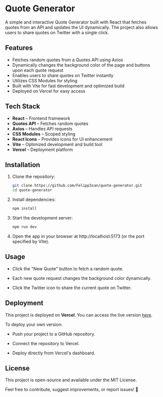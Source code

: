 # Quote Generator

A simple and interactive Quote Generator built with React that fetches quotes from an API and updates the UI dynamically. The project also allows users to share quotes on Twitter with a single click.

## Features

- Fetches random quotes from a Quotes API using Axios
- Dynamically changes the background color of the page and buttons upon each quote request
- Enables users to share quotes on Twitter instantly
- Utilizes CSS Modules for styling
- Built with Vite for fast development and optimized build
- Deployed on Vercel for easy access

## Tech Stack

- **React** – Frontend framework
- **Quotes API** – Fetches random quotes
- **Axios** – Handles API requests
- **CSS Modules** – Scoped styling
- **React Icons** – Provides icons for UI enhancement
- **Vite** – Optimized development and build tool
- **Vercel** – Deployment platform

## Installation

1. Clone the repository:

   ```bash
   git clone https://github.com/Felipp3san/quote-generator.git
   cd quote-generator
2. Install dependencies:

	```bash 
	npm install
3. Start the development server:

	```bash
	npm run dev
4. Open the app in your browser at http://localhost:5173 (or the port specified by Vite).

## Usage

- Click the "New Quote" button to fetch a random quote.

- Each new quote request changes the background color dynamically.

- Click the Twitter icon to share the current quote on Twitter.

## Deployment

This project is deployed on **Vercel**. You can access the live version [here](https://quote-generator.felippesantana.me/).

To deploy your own version:

- Push your project to a GitHub repository.

- Connect the repository to Vercel.

- Deploy directly from Vercel's dashboard.

## License

This project is open-source and available under the MIT License.

Feel free to contribute, suggest improvements, or report issues! 🚀

